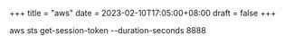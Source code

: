 +++
title = "aws"
date = 2023-02-10T17:05:00+08:00
draft = false
+++

aws sts get-session-token --duration-seconds 8888
